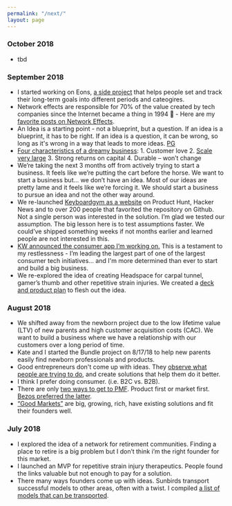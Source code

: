 ```yaml
---
permalink: "/next/"
layout: page
---
```

### October 2018
* tbd

### September 2018
* I started working on Eons, [a side project](https://docs.google.com/document/d/1WxDHDHwCDBdD9vM2Q3GiN_bcpyeuK3WcUPPMNuLMuI4/edit?usp=sharing) that helps people set and track their long-term goals into different periods and cateogires. 
* Network effects are responsible for 70% of the value created by tech companies since the Internet became a thing in 1994 🤯 - Here are my [favorite posts on Network Effects](https://jaymehoffman.com/network-effects/).
* An Idea is a starting point - not a blueprint, but a question. If an idea is a blueprint, it has to be right. If an idea is a question, it can be wrong, so long as it's wrong in a way that leads to more ideas. [PG](http://paulgraham.com/ideas.html)
* [Four characteristics of a dreamy business](https://twitter.com/jaymehoffman/status/1040989026612928512): 1. Customer love 2. [Scale very large](https://stratechery.com/aggregation-theory/) 3. Strong returns on capital 4. Durable – won’t change
* We’re taking the next 3 months off from actively trying to start a business. It feels like we’re putting the cart before the horse. We want to start a business but… we don’t have an idea. Most of our ideas are pretty lame and it feels like we’re forcing it. We should start a business to pursue an idea and not the other way around. 
* We re-launched [Keyboardgym as a website](https://paper.dropbox.com/doc/Keyboardgym-MVP2--AM3w_a62PFlBkOT7E91c~BmSAg-1oImxpdGIU3HbjCqdNqYz) on Product Hunt, Hacker News and to over 200 people that favorited the repository on Github. Not a single person was interested in the solution. I’m glad we tested our assumption. The big lesson here is to test assumptions faster. We could’ve shipped something weeks if not months earlier and learned people are not interested in this.
* [KW announced the consumer app I’m working on.](https://www.inman.com/2018/09/05/keller-williams-acquires-app-startup-smarteragent-to-compete-with-zillow-redfin/) This is a testament to my restlessness - I’m leading the largest part of one of the largest consumer tech initiatives… and I'm more determined than ever to start and build a big business. 
* We re-explored the idea of creating Headspace for carpal tunnel, gamer’s thumb and other repetitive strain injuries. We created a  [deck and product plan](https://docs.google.com/presentation/d/1ootsVv4IRzM12FZZ8sTZ_FnzqSK8JEPd2RPt8_Us310/edit#slide=id.p) to flesh out the idea. 


### August 2018
* We shifted away from the newborn project due to the low lifetime value (LTV) of new parents and high customer acquisition costs (CAC). We want to build a business where we have a relationship with our customers over a long period of time. 
* Kate and I started the Bundle project on 8/17/18 to help new parents easily find newborn professionals and products. 
* Good entrepreneurs don't come up with ideas. They [observe what people are trying to do](https://twitter.com/jaymehoffman/status/1031661566083641344), and create solutions that help them do it better.
* I think I prefer doing consumer. (i.e. B2C vs. B2B).
* There are only [two ways to get to PMF](https://jaymeh13.github.io/jaymehoffman/two-paths-to-product-market-fit/). Product first or market first. [Bezos preferred the latter](https://www.youtube.com/watch?v=rWRbTnE1PEM).
* [“Good Markets”](https://jaymeh13.github.io/jaymehoffman/good-markets/) are big, growing, rich, have existing solutions and fit their founders well.


### July 2018
* I explored the idea of a network for retirement communities. Finding a place to retire is a big problem but I don’t think i’m the right founder for this market.
* I launched an MVP for repetitive strain injury therapeutics. People found the links valuable but not enough to pay for a solution.
* There many ways founders come up with ideas. Sunbirds transport successful models to other areas, often with a twist. I compiled [a list of models that can be transported](https://jaymeh13.github.io/jaymehoffman/sunbird-approach/).

